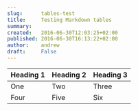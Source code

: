 ```yaml
---
slug:      tables-test
title:     Testing Markdown tables
summary:
created:   2016-06-30T12:03:25+02:00
published: 2016-06-30T16:13:22+02:00
author:    andrew
draft:     False
---
```


| Heading 1 | Heading 2 | Heading 3 |
| --------- | --------- | --------- |
| One       | Two       | Three     |
| Four      | Five      | Six       |
